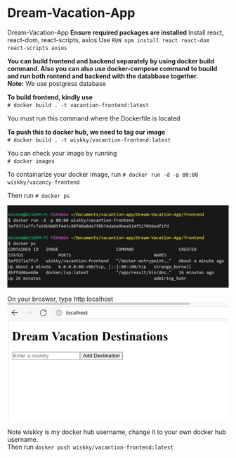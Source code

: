 # Dream-Vacation-App
Dream-Vacation-App
**Ensure required packages are installed**
Install react, react-dom, react-scripts, axios
Use `RUN npm install react react-dom react-scripts axios`

**You can build frontend and backend separately by using docker build command. Also you can also use docker-compose command to buuild and run both rontend and backend with the databbase together.**    
**Note:** We use postgress database 

**To build frontend, kindly use**  
`# docker build . -t vacantion-frontend:latest `  

You must run this command where the Dockerfile is located

**To push this to docker hub, we need to tag our image**  
`# docker build . -t wiskky/vacantion-frontend:latest` 

You can check your image by running     
`# docker images`  

To containarize your docker image, run 
`# docker run -d -p 80:80 wiskky/vacancy-frontend`

Then run `# docker ps`

![](Image/DockerImages.JPG)  

On your broswer, type http:localhost
![](Image/frontendOutput.JPG)

Note wiskky is my docker hub username, change it to your own docker hub username.  
Then run `docker push wiskky/vacantion-frontend:latest`  
